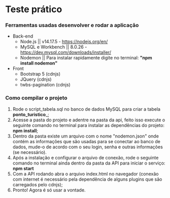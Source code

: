 # Teste prático

### Ferramentas usadas desenvolver e rodar a aplicação
- Back-end
  - Node.js || v14.17.5 - https://nodejs.org/en/
  - MySQL e Workbench || 8.0.26 - https://dev.mysql.com/downloads/installer/
  - Nodemon || Para instalar rapidamente digite no terminal: __"npm install nodemon"__ 
- Front
  - Bootstrap 5 (cdnjs)
  - JQuery (cdnjs)
  - twbs-pagination (cdnjs)

### Como compilar o projeto
1. Rode o script_tabela.sql no banco de dados MySQL para criar a tabela __ponto_turistico___; 
2. Acesse a pasta do projeto e adentre na pasta da api, feito isso execute o seguinte comando no terminal para instalar as dependências do projeto: __npm install__; 
3. Dentro da pasta existe um arquivo com o nome "nodemon.json" onde contém as informações que são usadas para se conectar ao banco de dados, mude-o de acordo com o seu login, senha e outras informações (se necessário).
4. Após a instalação e configurar o arquivo de conexão, rode o seguinte comando no terminal ainda dentro da pasta da API para iniciar o serviço: __npm start__
5. Com a API rodando abra o arquivo index.html no navegador (conexão com internet é necessário pela dependência de alguns plugins que são carregados pelo cdnjs);
6. Pronto! Agora é só usar a vontade.



